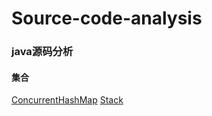 # Source-code-analysis

### java源码分析
#### 集合
[ConcurrentHashMap](https://github.com/stalary/Source-code-analysis/blob/master/note/ConcurrentHashMap.md)
[Stack](https://github.com/stalary/Source-code-analysis/blob/master/note/Stack.md)
